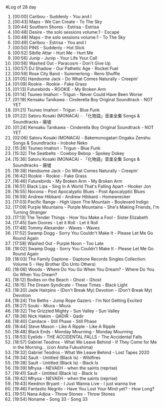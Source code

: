 #Log of 28 day

1. [00:00] Caribou - Suddenly - You and I
1. [00:43] Maps - We Can Create - To The Sky
1. [00:44] Southern Shores - Estrisa - Estrisa
1. [00:48] Desire - the solo sessions volume:1 - Escape
1. [00:48] Maps - the solo sessions volume:1 - To The Sky
1. [00:49] Caribou - Estrisa - You and I
1. [00:50] PINS - Suddenly - Hot Slick
1. [00:52] Sibille Attar - Hurt Me - Hurt Me
1. [00:56] Junip - Junip - Your Life Your Call
1. [00:56] Washed Out - Paracosm - Don't Give Up
1. [00:57] DJ Shadow - Our Pathetic Age - Rocket Fuel
1. [00:59] Rose City Band - Summerlong - Reno Shuffle
1. [01:05] Handsome Jack - Do What Comes Naturally - Creepin'
1. [01:09] Rookie - Rookie - Fake Grass
1. [01:13] Futurebirds - ROOKIE - My Broken Arm
1. [01:14] Tsuneo Imahori - Trigun - Never Could Have Been Worse
1. [01:19] Kensaku Tanikawa - Cinderella Boy Original Soundtrack - NOT YET
1. [01:21] Tsuneo Imahori - Trigun - Blue Funk
1. [01:22] Satoru Kosaki (MONACA) - 「化物語」音楽全集 Songs & Soundtracks - 廃墟
1. [01:24] Kensaku Tanikawa - Cinderella Boy Original Soundtrack - NOT YET
1. [02:06] Satoru Kosaki (MONACA) - Bakemonogatari Ongaku Zenshu Songs & Soundtracks - Iroboke Neko
1. [15:28] Tsuneo Imahori - Trigun - Blue Funk
1. [15:32] The Seatbelts - Cowboy Bebop - Spokey Dokey
1. [15:36] Satoru Kosaki (MONACA) - 「化物語」音楽全集 Songs & Soundtracks - 廃墟
1. [16:38] Handsome Jack - Do What Comes Naturally - Creepin'
1. [16:42] Rookie - Rookie - Fake Grass
1. [16:46] Futurebirds - My Broken Arm - My Broken Arm
1. [16:51] Black Lips - Sing In A World That's Falling Apart - Hooker Jon
1. [16:55] Nocona - Post Apocalyptic Blues - Post Apocalyptic Blues
1. [16:59] Andrew Hibbard - Andrew Hibbard - Homewrecker
1. [17:03] Pacific Range - High Upon The Mountain - Boulevard Indigo
1. [17:09] Purple Mountains - Purple Mountains - She's Making Friends, I'm Turning Stranger
1. [17:13] The Tender Things - How You Make a Fool - Sister Elizabeth
1. [17:45] Sam Doores - Let it Roll - Let it Roll
1. [17:48] Tommy Alexander - Waves - Waves
1. [17:52] Swamp Dogg - Sorry You Couldn't Make It - Please Let Me Go Round Again
1. [17:58] Washed Out - Purple Noon - Too Late
1. [18:02] Swamp Dogg - Sorry You Couldn't Make It - Please Let Me Go Round Again
1. [18:03] The Family Daptone - Daptone Records Singles Collection: Volume 5 - Hey Brother (Do Unto Others)
1. [18:06] Woods - Where Do You Go When You Dream? - Where Do You Go When You Dream?
1. [18:12] Bodies on the Beach - Ghost - Ghost
1. [18:15] The Dream Syndicate - These Times - Black Light
1. [18:20] Jade Hairpins - (Don't Break My) Devotion - (Don't Break My) Devotion
1. [18:24] The Beths - Jump Rope Gazers - I'm Not Getting Excited
1. [18:27] Souki - Miura - Miura
1. [18:32] The Grizzled Mighty - Sun Valley - Sun Valley
1. [18:36] Nick Hakim - QADIR - Qadir
1. [18:40] Candace - Still Phase - Still Phase
1. [18:44] Steve Mason - Like A Ripple - Like A Ripple
1. [18:48] Black Ends - Monday Mourning - Monday Mourning
1. [18:53] Eyelids - THE ACCIDENTAL FALLS - The Accidental Falls
1. [18:57] Gabriel Teodros - What We Leave Behind - If They Come for Me in the Morning... (con Aisha Fukushima)
1. [19:32] Gabriel Teodros - What We Leave Behind - Lost Tapes 2020
1. [19:34] Sault - Untitled (Black Is) - Wildfires
1. [19:38] Sault - Untitled (Black Is) - Black Is
1. [19:39] Mhysa - NEVAEH - when the saints (reprise)
1. [19:41] Sault - Untitled (Black Is) - Black Is
1. [19:42] Mhysa - NEVAEH - when the saints (reprise)
1. [19:43] Keedron Bryant - I Just Wanna Live - I just wanna live
1. [19:46] Fantastic Negrito - Have You Lost Your Mind yet? - How Long?
1. [19:51] Nana Adjoa - Throw Stones - Throw Stones
1. [19:54] Noname - Song 33 - Song 33
